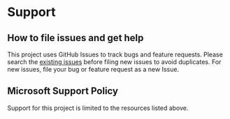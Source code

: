 # Support

## How to file issues and get help

This project uses GitHub Issues to track bugs and feature requests. Please search the [existing issues](https://github.com/microsoft/vscode-tools-for-ai/issues) before filing new issues to avoid duplicates. For new issues, file your bug or feature request as a new Issue.

## Microsoft Support Policy

Support for this project is limited to the resources listed above.